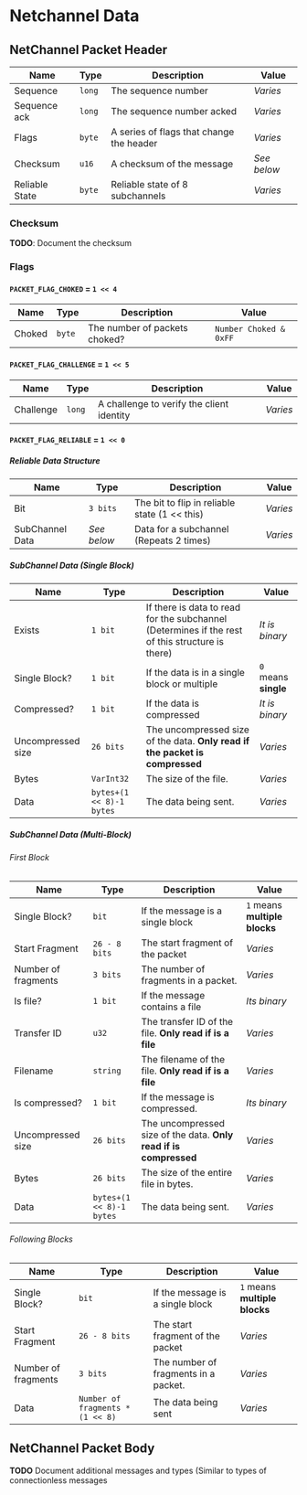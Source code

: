 # Netchannel Data
## NetChannel Packet Header

| Name           | Type   | Description                              | Value       |
|----------------|--------|------------------------------------------|-------------|
| Sequence       | `long` | The sequence number                      | *Varies*    |
| Sequence ack   | `long` | The sequence number acked                | *Varies*    |
| Flags          | `byte` | A series of flags that change the header | *Varies*    |
| Checksum       | `u16`  | A checksum of the message                | *See below* |
| Reliable State | `byte` | Reliable state of 8 subchannels          | *Varies*    |

### Checksum

**TODO**: Document the checksum

### Flags

#### `PACKET_FLAG_CHOKED` = `1 << 4`

| Name   | Type   | Description                   | Value             |
|--------|--------|-------------------------------|-------------------|
| Choked | `byte` | The number of packets choked? | `Number Choked & 0xFF` |

#### `PACKET_FLAG_CHALLENGE` = `1 << 5`

| Name      | Type   | Description                               | Value    |
|-----------|--------|-------------------------------------------|----------|
| Challenge | `long` | A challenge to verify the client identity | *Varies* |

#### `PACKET_FLAG_RELIABLE` = `1 << 0`
##### Reliable Data Structure

| Name            | Type        | Description                                      | Value    |
|-----------------|-------------|--------------------------------------------------|----------|
| Bit             | `3 bits`    | The bit to flip in reliable state (1 << this)    | *Varies* |
| SubChannel Data | *See below* | Data for a subchannel (Repeats 2 times)          | *Varies* |

##### SubChannel Data (Single Block)

| Name              | Type                     | Description                                                                                     | Value                |
|-------------------|--------------------------|-------------------------------------------------------------------------------------------------|----------------------|
| Exists            | `1 bit`                  | If there is data to read for the subchannel (Determines if the rest of this structure is there) | *It is binary*       |
| Single Block?     | `1 bit`                  | If the data is in a single block or multiple                                                    | `0` means **single** |
| Compressed?       | `1 bit`                  | If the data is compressed                                                                       | *It is binary*       |
| Uncompressed size | `26 bits`                | The uncompressed size of the data. **Only read if the packet is compressed**                    | *Varies*             |
| Bytes             | `VarInt32`               | The size of the file.                                                                           | *Varies*             |
| Data              | `bytes+(1 << 8)-1 bytes` | The data being sent.                                                                            | *Varies*             |

##### SubChannel Data (Multi-Block)
###### First Block

| Name                | Type                     | Description                                                       | Value                         |
|---------------------|--------------------------|-------------------------------------------------------------------|-------------------------------|
| Single Block?       | `bit`                    | If the message is a single block                                  | `1` means **multiple blocks** |
| Start Fragment      | `26 - 8 bits`            | The start fragment of the packet                                  | *Varies*                      |
| Number of fragments | `3 bits`                 | The number of fragments in a packet.                              | *Varies*                      |
| Is file?            | `1 bit`                  | If the message contains a file                                    | *Its binary*                  |
| Transfer ID         | `u32`                    | The transfer ID of the file. **Only read if is a file**           | *Varies*                      |
| Filename            | `string`                 | The filename of the file. **Only read if is a file**              | *Varies*                      |
| Is compressed?      | `1 bit`                  | If the message is compressed.                                     | *Its binary*                  |
| Uncompressed size   | `26 bits`                | The uncompressed size of the data. **Only read if is compressed** | *Varies*                      |
| Bytes               | `26 bits`                | The size of the entire file in bytes.                             | *Varies*                      |
| Data                | `bytes+(1 << 8)-1 bytes` | The data being sent.                                              | *Varies*                      |

###### Following Blocks

| Name                | Type                             | Description                          | Value                         |
|---------------------|----------------------------------|--------------------------------------|-------------------------------|
| Single Block?       | `bit`                            | If the message is a single block     | `1` means **multiple blocks** |
| Start Fragment      | `26 - 8 bits`                    | The start fragment of the packet     | *Varies*                      |
| Number of fragments | `3 bits`                         | The number of fragments in a packet. | *Varies*                      |
| Data                | `Number of fragments * (1 << 8)` | The data being sent                  | *Varies*                      |

## NetChannel Packet Body

**TODO** Document additional messages and types (Similar to types of connectionless messages
